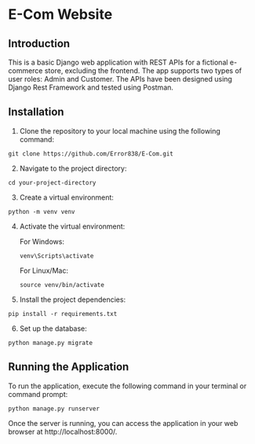 # E-Com Website

## Introduction
This is a basic Django web application with REST APIs for a fictional e-commerce store, excluding the frontend. The app supports two types of user roles: Admin and Customer. The APIs have been designed using Django Rest Framework and tested using Postman.

## Installation
1. Clone the repository to your local machine using the following command:

`git clone https://github.com/Error838/E-Com.git`

2. Navigate to the project directory:

`cd your-project-directory`

3. Create a virtual environment:

`python -m venv venv`

4. Activate the virtual environment:

    For Windows:

    `venv\Scripts\activate`

    For Linux/Mac:

    `source venv/bin/activate`

5. Install the project dependencies:

`pip install -r requirements.txt`

6. Set up the database:

`python manage.py migrate`


## Running the Application

To run the application, execute the following command in your terminal or command prompt:

`python manage.py runserver`

Once the server is running, you can access the application in your web browser at http://localhost:8000/.